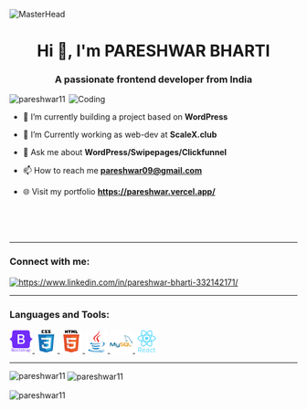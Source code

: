 ![MasterHead](https://camo.githubusercontent.com/48ec00ed4c84e771db4a1db90b56352923a8d644452a32b434d68e97006c9337/68747470733a2f2f63686b736b696c6c732e636f6d2f77702d636f6e74656e742f75706c6f6164732f323032302f30342f504e432d416e696d617465642d42616e6e6572732e676966)
<h1 align="center">Hi 👋, I'm PARESHWAR BHARTI</h1>
<h3 align="center">A passionate frontend developer from India</h3>
<img align="right" alt="Coding" width="400" src="https://i.giphy.com/media/qgQUggAC3Pfv687qPC/giphy.webp">

<p align="left"> <img src="https://komarev.com/ghpvc/?username=pareshwar11&label=Profile%20views&color=0e75b6&style=flat" alt="pareshwar11" /> </p>

- 🔭 I’m currently building a project based on **WordPress**

- 👯 I’m Currently working as web-dev at **ScaleX.club**

- 💬 Ask me about **WordPress/Swipepages/Clickfunnel**

- 📫 How to reach me **pareshwar09@gmail.com**

- 🌐 Visit my portfolio **https://pareshwar.vercel.app/**
<!-- 
- ⚡ Fun fact **I love to dance** -->
<br>
<br>
<br>
<hr>
</hr>
<h3 align="left">Connect with me:</h3>
<p align="left">
<a href="https://linkedin.com/in/pareshwar-bharti-332142171/" target="blank"><img align="center" src="https://raw.githubusercontent.com/rahuldkjain/github-profile-readme-generator/master/src/images/icons/Social/linked-in-alt.svg" alt="https://www.linkedin.com/in/pareshwar-bharti-332142171/" height="30" width="40" /></a>
<!-- <a href="https://auth.geeksforgeeks.org/user/pareshwar/practice/" target="blank"><img align="center" src="https://raw.githubusercontent.com/rahuldkjain/github-profile-readme-generator/master/src/images/icons/Social/geeks-for-geeks.svg" alt="https://auth.geeksforgeeks.org/user/pareshwar/practice/" height="30" width="40" /></a> -->
</p>
<hr>
</hr>
<h3 align="left">Languages and Tools:</h3>
<p align="left"> <a href="https://getbootstrap.com" target="_blank" rel="noreferrer"> <img src="https://raw.githubusercontent.com/devicons/devicon/master/icons/bootstrap/bootstrap-plain-wordmark.svg" alt="bootstrap" width="40" height="40"/> </a> <a href="https://www.w3schools.com/css/" target="_blank" rel="noreferrer"> <img src="https://raw.githubusercontent.com/devicons/devicon/master/icons/css3/css3-original-wordmark.svg" alt="css3" width="40" height="40"/> </a> <a href="https://www.w3.org/html/" target="_blank" rel="noreferrer"> <img src="https://raw.githubusercontent.com/devicons/devicon/master/icons/html5/html5-original-wordmark.svg" alt="html5" width="40" height="40"/> </a> <a href="https://www.java.com" target="_blank" rel="noreferrer"> <img src="https://raw.githubusercontent.com/devicons/devicon/master/icons/java/java-original.svg" alt="java" width="40" height="40"/> </a> <a href="https://www.mysql.com/" target="_blank" rel="noreferrer"> <img src="https://raw.githubusercontent.com/devicons/devicon/master/icons/mysql/mysql-original-wordmark.svg" alt="mysql" width="40" height="40"/> </a> <a href="https://reactjs.org/" target="_blank" rel="noreferrer"> <img src="https://raw.githubusercontent.com/devicons/devicon/master/icons/react/react-original-wordmark.svg" alt="react" width="40" height="40"/> </a> </p>
<hr></hr>
<p><img align="left" src="https://github-readme-stats.vercel.app/api/top-langs?username=pareshwar11&show_icons=true&locale=en&layout=compact" alt="pareshwar11" /></p>

<p>&nbsp;<img align="center" src="https://github-readme-stats.vercel.app/api?username=pareshwar11&show_icons=true&locale=en" alt="pareshwar11" /></p>

<p><img align="center" src="https://github-readme-streak-stats.herokuapp.com/?user=pareshwar11&" alt="pareshwar11" /></p>

